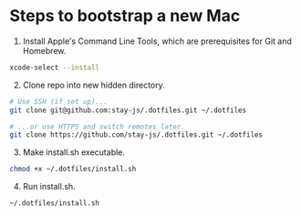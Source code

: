 # Steps to bootstrap a new Mac

1. Install Apple's Command Line Tools, which are prerequisites for Git and Homebrew.

```zsh
xcode-select --install
```

2. Clone repo into new hidden directory.

```zsh
# Use SSH (if set up)...
git clone git@github.com:stay-js/.dotfiles.git ~/.dotfiles

# ...or use HTTPS and switch remotes later.
git clone https://github.com/stay-js/.dotfiles.git ~/.dotfiles
```

3. Make install.sh executable.

```zsh
chmod +x ~/.dotfiles/install.sh
```

4. Run install.sh.

```zsh
~/.dotfiles/install.sh
```
